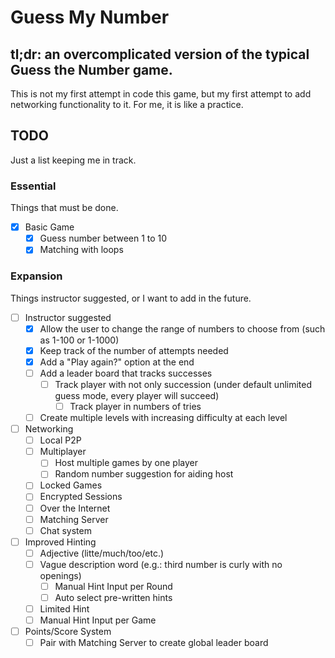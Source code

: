 # Guess My Number

## tl;dr: an overcomplicated version of the typical Guess the Number game.

This is not my first attempt in code this game, but my first attempt to add networking functionality to it. For me, it is
like a practice.

## TODO
Just a list keeping me in track.

### Essential
Things that must be done.

- [x] Basic Game
  - [x] Guess number between 1 to 10
  - [x] Matching with loops
  
### Expansion
Things instructor suggested, or I want to add in the future.

- [ ] Instructor suggested
  - [x] Allow the user to change the range of numbers to choose from (such as 1-100 or 1-1000)
  - [x] Keep track of the number of attempts needed
  - [x] Add a "Play again?" option at the end
  - [ ] Add a leader board that tracks successes
    - [ ] Track player with not only succession (under default unlimited guess mode, every player will succeed)
      - [ ] Track player in numbers of tries
  - [ ] Create multiple levels with increasing difficulty at each level
- [ ] Networking
  - [ ] Local P2P
  - [ ] Multiplayer
    - [ ] Host multiple games by one player
    - [ ] Random number suggestion for aiding host
  - [ ] Locked Games
  - [ ] Encrypted Sessions
  - [ ] Over the Internet
  - [ ] Matching Server
  - [ ] Chat system
- [ ] Improved Hinting
  - [ ] Adjective (litte/much/too/etc.)
  - [ ] Vague description word (e.g.: third number is curly with no openings)
    - [ ] Manual Hint Input per Round
    - [ ] Auto select pre-written hints
  - [ ] Limited Hint
  - [ ] Manual Hint Input per Game
- [ ] Points/Score System
  - [ ] Pair with Matching Server to create global leader board